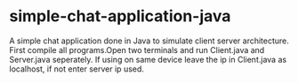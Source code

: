 # simple-chat-application-java
A simple chat application done in Java to simulate client server architecture. 
First compile all programs.Open two terminals and run Client.java and Server.java seperately. If using on same device leave the ip in Client.java as localhost, if not enter server ip used.
